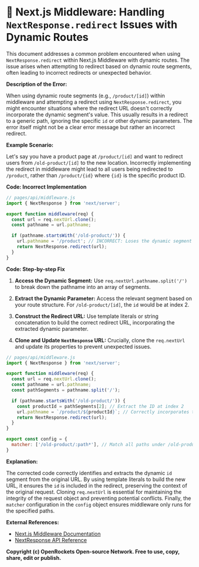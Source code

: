 # 🐞 Next.js Middleware: Handling `NextResponse.redirect` Issues with Dynamic Routes


This document addresses a common problem encountered when using `NextResponse.redirect` within Next.js Middleware with dynamic routes.  The issue arises when attempting to redirect based on dynamic route segments, often leading to incorrect redirects or unexpected behavior.

**Description of the Error:**

When using dynamic route segments (e.g., `/product/[id]`) within middleware and attempting a redirect using `NextResponse.redirect`, you might encounter situations where the redirect URL doesn't correctly incorporate the dynamic segment's value. This usually results in a redirect to a generic path, ignoring the specific `id` or other dynamic parameters. The error itself might not be a clear error message but rather an incorrect redirect.

**Example Scenario:**

Let's say you have a product page at `/product/[id]` and want to redirect users from `/old-product/[id]` to the new location.  Incorrectly implementing the redirect in middleware might lead to all users being redirected to `/product`, rather than `/product/{id}` where `{id}` is the specific product ID.

**Code: Incorrect Implementation**

```javascript
// pages/api/middleware.js
import { NextResponse } from 'next/server';

export function middleware(req) {
  const url = req.nextUrl.clone();
  const pathname = url.pathname;

  if (pathname.startsWith('/old-product/')) {
    url.pathname = '/product'; // INCORRECT: Loses the dynamic segment
    return NextResponse.redirect(url);
  }
}
```

**Code: Step-by-step Fix**

1. **Access the Dynamic Segment:** Use `req.nextUrl.pathname.split('/')` to break down the pathname into an array of segments.

2. **Extract the Dynamic Parameter:** Access the relevant segment based on your route structure.  For `/old-product/[id]`, the `id` would be at index 2.

3. **Construct the Redirect URL:**  Use template literals or string concatenation to build the correct redirect URL, incorporating the extracted dynamic parameter.

4. **Clone and Update `NextResponse` URL:**  Crucially, clone the `req.nextUrl` and update its properties to prevent unexpected issues.

```javascript
// pages/api/middleware.js
import { NextResponse } from 'next/server';

export function middleware(req) {
  const url = req.nextUrl.clone();
  const pathname = url.pathname;
  const pathSegments = pathname.split('/');

  if (pathname.startsWith('/old-product/')) {
    const productId = pathSegments[2]; // Extract the ID at index 2
    url.pathname = `/product/${productId}`; // Correctly incorporates the ID
    return NextResponse.redirect(url);
  }
}

export const config = {
  matcher: ['/old-product/:path*'], // Match all paths under /old-product
}
```

**Explanation:**

The corrected code correctly identifies and extracts the dynamic `id` segment from the original URL.  By using template literals to build the new URL, it ensures the `id` is included in the redirect, preserving the context of the original request. Cloning `req.nextUrl` is essential for maintaining the integrity of the request object and preventing potential conflicts.  Finally, the `matcher` configuration in the `config` object ensures middleware only runs for the specified paths.


**External References:**

* [Next.js Middleware Documentation](https://nextjs.org/docs/app/building-your-application/routing/middleware)
* [NextResponse API Reference](https://nextjs.org/docs/api-reference/next/server#nextresponse)

**Copyright (c) OpenRockets Open-source Network. Free to use, copy, share, edit or publish.**

